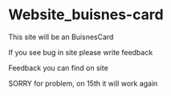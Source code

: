 # Website_buisnes-card
This site will be an BuisnesCard

If you see bug in site please write feedback

Feedback you can find on site

SORRY for problem, on 15th it will work again
